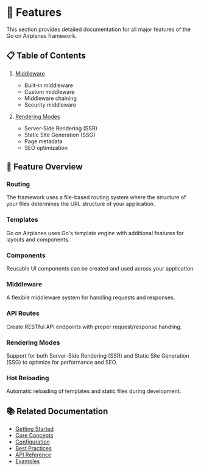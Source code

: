# 🚀 Features

This section provides detailed documentation for all major features of the Go on Airplanes framework.

## 📋 Table of Contents


1. [Middleware](middleware.md)
   - Built-in middleware
   - Custom middleware
   - Middleware chaining
   - Security middleware

2. [Rendering Modes](rendering.md)
   - Server-Side Rendering (SSR)
   - Static Site Generation (SSG)
   - Page metadata
   - SEO optimization


## 🎯 Feature Overview

### Routing
The framework uses a file-based routing system where the structure of your files determines the URL structure of your application.

### Templates
Go on Airplanes uses Go's template engine with additional features for layouts and components.

### Components
Reusable UI components can be created and used across your application.

### Middleware
A flexible middleware system for handling requests and responses.

### API Routes
Create RESTful API endpoints with proper request/response handling.

### Rendering Modes
Support for both Server-Side Rendering (SSR) and Static Site Generation (SSG) to optimize for performance and SEO.

### Hot Reloading
Automatic reloading of templates and static files during development.

## 📚 Related Documentation

- [Getting Started](../getting-started.md)
- [Core Concepts](../core-concepts.md)
- [Configuration](../configuration.md)
- [Best Practices](../best-practices.md)
- [API Reference](../api/README.md)
- [Examples](../examples/README.md) 
